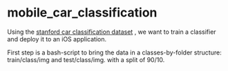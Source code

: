 # mobile_car_classification


Using the [stanford car classification dataset](http://ai.stanford.edu/~jkrause/cars/car_dataset.html) , we want to train a classifier and deploy it to an iOS application.


First step is a bash-script to bring the data in a classes-by-folder structure:
  train/class/img and test/class/img. 
  with a split of 90/10. 
  
